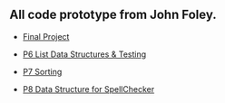## All code prototype from John Foley.

- [Final Project](https://github.com/lillianjiang/CSC212-Sudoku)

- [P6 List Data Structures & Testing](https://github.com/lillianjiang/CSC212P6.git)

- [P7 Sorting](https://github.com/lillianjiang/CSC212P7.git)

- [P8 Data Structure for SpellChecker](https://github.com/lillianjiang/CSC212P8.git)

